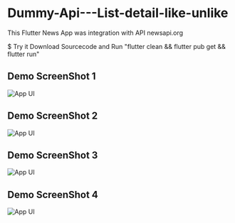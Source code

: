 # Dummy-Api---List-detail-like-unlike

This Flutter News App was integration with API newsapi.org


$ Try it
Download Sourcecode and Run
"flutter clean && flutter pub get && flutter run"

## Demo ScreenShot 1
![App UI](/ss/ss-a.png)
## Demo ScreenShot 2
![App UI](/ss/ss-b.png)
## Demo ScreenShot 3
![App UI](/ss/ss-c.png)
## Demo ScreenShot 4
![App UI](/ss/ss-d.png)



